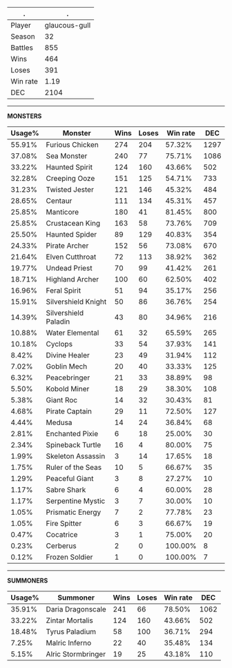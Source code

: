 .|.
|-|-
Player|glaucous-gull
Season|32
Battles|855
Wins|464
Loses|391
Win rate|1.19
DEC|2104

---
**MONSTERS**

Usage%|Monster|Wins|Loses|Win rate|DEC|
-|-|-|-|-|-|
55.91%|Furious Chicken|274|204|57.32%|1297|
37.08%|Sea Monster|240|77|75.71%|1086|
33.22%|Haunted Spirit|124|160|43.66%|502|
32.28%|Creeping Ooze|151|125|54.71%|733|
31.23%|Twisted Jester|121|146|45.32%|484|
28.65%|Centaur|111|134|45.31%|457|
25.85%|Manticore|180|41|81.45%|800|
25.85%|Crustacean King|163|58|73.76%|709|
25.50%|Haunted Spider|89|129|40.83%|354|
24.33%|Pirate Archer|152|56|73.08%|670|
21.64%|Elven Cutthroat|72|113|38.92%|362|
19.77%|Undead Priest|70|99|41.42%|261|
18.71%|Highland Archer|100|60|62.50%|402|
16.96%|Feral Spirit|51|94|35.17%|256|
15.91%|Silvershield Knight|50|86|36.76%|254|
14.39%|Silvershield Paladin|43|80|34.96%|216|
10.88%|Water Elemental|61|32|65.59%|265|
10.18%|Cyclops|33|54|37.93%|141|
8.42%|Divine Healer|23|49|31.94%|112|
7.02%|Goblin Mech|20|40|33.33%|125|
6.32%|Peacebringer|21|33|38.89%|98|
5.50%|Kobold Miner|18|29|38.30%|108|
5.38%|Giant Roc|14|32|30.43%|81|
4.68%|Pirate Captain|29|11|72.50%|127|
4.44%|Medusa|14|24|36.84%|68|
2.81%|Enchanted Pixie|6|18|25.00%|30|
2.34%|Spineback Turtle|16|4|80.00%|75|
1.99%|Skeleton Assassin|3|14|17.65%|18|
1.75%|Ruler of the Seas|10|5|66.67%|35|
1.29%|Peaceful Giant|3|8|27.27%|10|
1.17%|Sabre Shark|6|4|60.00%|28|
1.17%|Serpentine Mystic|3|7|30.00%|10|
1.05%|Prismatic Energy|7|2|77.78%|23|
1.05%|Fire Spitter|6|3|66.67%|19|
0.47%|Cocatrice|3|1|75.00%|20|
0.23%|Cerberus|2|0|100.00%|8|
0.12%|Frozen Soldier|1|0|100.00%|7|

---
**SUMMONERS**

Usage%|Summoner|Wins|Loses|Win rate|DEC|
-|-|-|-|-|-|
35.91%|Daria Dragonscale|241|66|78.50%|1062|
33.22%|Zintar Mortalis|124|160|43.66%|502|
18.48%|Tyrus Paladium|58|100|36.71%|294|
7.25%|Malric Inferno|22|40|35.48%|134|
5.15%|Alric Stormbringer|19|25|43.18%|110|
